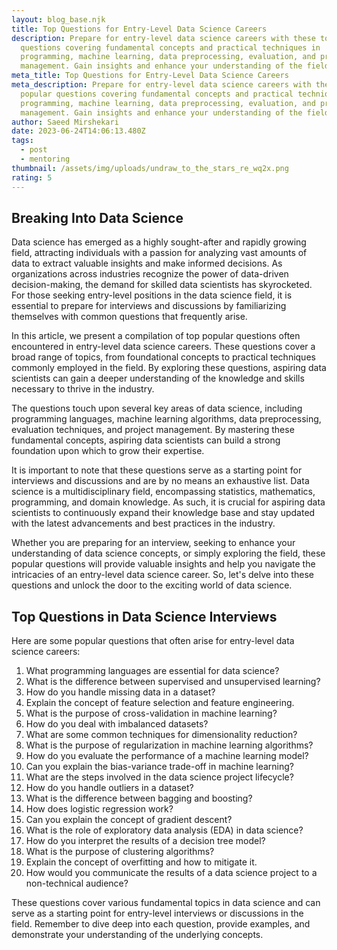 ```yaml
---
layout: blog_base.njk
title: Top Questions for Entry-Level Data Science Careers
description: Prepare for entry-level data science careers with these top popular
  questions covering fundamental concepts and practical techniques in
  programming, machine learning, data preprocessing, evaluation, and project
  management. Gain insights and enhance your understanding of the field.
meta_title: Top Questions for Entry-Level Data Science Careers
meta_description: Prepare for entry-level data science careers with these top
  popular questions covering fundamental concepts and practical techniques in
  programming, machine learning, data preprocessing, evaluation, and project
  management. Gain insights and enhance your understanding of the field.
author: Saeed Mirshekari
date: 2023-06-24T14:06:13.480Z
tags:
  - post
  - mentoring
thumbnail: /assets/img/uploads/undraw_to_the_stars_re_wq2x.png
rating: 5
---
```

<h2>Breaking Into Data Science</h2>

Data science has emerged as a highly sought-after and rapidly growing field, attracting individuals with a passion for analyzing vast amounts of data to extract valuable insights and make informed decisions. As organizations across industries recognize the power of data-driven decision-making, the demand for skilled data scientists has skyrocketed. For those seeking entry-level positions in the data science field, it is essential to prepare for interviews and discussions by familiarizing themselves with common questions that frequently arise.

In this article, we present a compilation of top popular questions often encountered in entry-level data science careers. These questions cover a broad range of topics, from foundational concepts to practical techniques commonly employed in the field. By exploring these questions, aspiring data scientists can gain a deeper understanding of the knowledge and skills necessary to thrive in the industry.

The questions touch upon several key areas of data science, including programming languages, machine learning algorithms, data preprocessing, evaluation techniques, and project management. By mastering these fundamental concepts, aspiring data scientists can build a strong foundation upon which to grow their expertise.

It is important to note that these questions serve as a starting point for interviews and discussions and are by no means an exhaustive list. Data science is a multidisciplinary field, encompassing statistics, mathematics, programming, and domain knowledge. As such, it is crucial for aspiring data scientists to continuously expand their knowledge base and stay updated with the latest advancements and best practices in the industry.

Whether you are preparing for an interview, seeking to enhance your understanding of data science concepts, or simply exploring the field, these popular questions will provide valuable insights and help you navigate the intricacies of an entry-level data science career. So, let's delve into these questions and unlock the door to the exciting world of data science.

<h2>Top Questions in Data Science Interviews </h2>

Here are some popular questions that often arise for entry-level data science careers:

1. What programming languages are essential for data science?
2. What is the difference between supervised and unsupervised learning?
3. How do you handle missing data in a dataset?
4. Explain the concept of feature selection and feature engineering.
5. What is the purpose of cross-validation in machine learning?
6. How do you deal with imbalanced datasets?
7. What are some common techniques for dimensionality reduction?
8. What is the purpose of regularization in machine learning algorithms?
9. How do you evaluate the performance of a machine learning model?
10. Can you explain the bias-variance trade-off in machine learning?
11. What are the steps involved in the data science project lifecycle?
12. How do you handle outliers in a dataset?
13. What is the difference between bagging and boosting?
14. How does logistic regression work?
15. Can you explain the concept of gradient descent?
16. What is the role of exploratory data analysis (EDA) in data science?
17. How do you interpret the results of a decision tree model?
18. What is the purpose of clustering algorithms?
19. Explain the concept of overfitting and how to mitigate it.
20. How would you communicate the results of a data science project to a non-technical audience?

These questions cover various fundamental topics in data science and can serve as a starting point for entry-level interviews or discussions in the field. Remember to dive deep into each question, provide examples, and demonstrate your understanding of the underlying concepts.